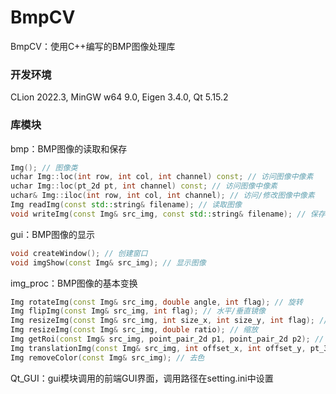 # BmpCV

BmpCV：使用C++编写的BMP图像处理库

### 开发环境

CLion 2022.3, MinGW w64 9.0, Eigen 3.4.0, Qt 5.15.2

### 库模块

bmp：BMP图像的读取和保存

```C++
Img(); // 图像类
uchar Img::loc(int row, int col, int channel) const; // 访问图像中像素
uchar Img::loc(pt_2d pt, int channel) const; // 访问图像中像素
uchar& Img::iloc(int row, int col, int channel); // 访问/修改图像中像素
Img readImg(const std::string& filename); // 读取图像
void writeImg(const Img& src_img, const std::string& filename); // 保存图像
```

gui：BMP图像的显示

```C++
void createWindow(); // 创建窗口
void imgShow(const Img& src_img); // 显示图像
```

img_proc：BMP图像的基本变换

```C++
Img rotateImg(const Img& src_img, double angle, int flag); // 旋转
Img flipImg(const Img& src_img, int flag); // 水平/垂直镜像
Img resizeImg(const Img& src_img, int size_x, int size_y, int flag); // 缩放
Img resizeImg(const Img& src_img, double ratio); // 缩放
Img getRoi(const Img& src_img, point_pair_2d p1, point_pair_2d p2); // 剪切
Img translationImg(const Img& src_img, int offset_x, int offset_y, pt_3d fill_color); // 平移
Img removeColor(const Img& src_img); // 去色
```

Qt_GUI：gui模块调用的前端GUI界面，调用路径在setting.ini中设置
